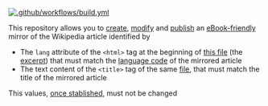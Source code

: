 [![.github/workflows/build.yml](https://github.com/ebookipedia/ebook/actions/workflows/build.yml/badge.svg)](https://github.com/ebookipedia/ebook/actions/workflows/build.yml)

This repository allows you to [create](), [modify]() and [publish]() an [eBook-friendly]() mirror of the Wikipedia article identified by
* The `lang` attribute of the `<html>` tag at the beginning of [this file](../../tree/main/editable/excerpt.html) (the [excerpt](https://ebookipedia.github.io/excerpt)) that must match the [language code](https://ebookipedia.github.io/lang) of the mirrored article
* The text content of the `<title>` tag of the same [file](../../edit/main/editable/excerpt.html), that must match the title of the mirrored article

This values, [once stablished](), must not be changed
